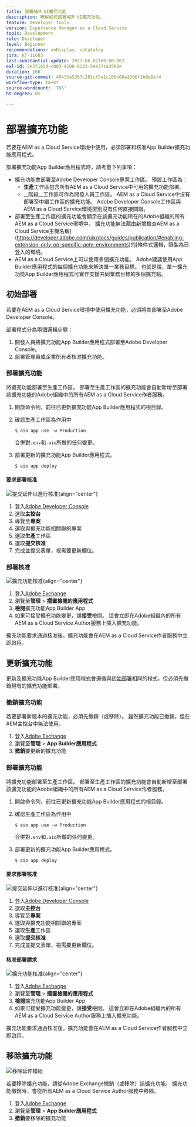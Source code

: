 ```yaml
---
title: 部署AEM UI擴充功能
description: 瞭解如何部署AEM UI擴充功能。
feature: Developer Tools
version: Experience Manager as a Cloud Service
topic: Development
role: Developer
level: Beginner
recommendations: noDisplay, noCatalog
jira: KT-11603
last-substantial-update: 2023-06-02T00:00:00Z
exl-id: 2e37165d-c003-4206-8133-54e37ca35b8e
duration: 166
source-git-commit: 48433a5367c281cf5a1c106b08a1306f1b0e8ef4
workflow-type: tm+mt
source-wordcount: '765'
ht-degree: 0%

---
```


# 部署擴充功能

若要在AEM as a Cloud Service環境中使用，必須部署和核准App Builder擴充功能應用程式。

部署擴充功能App Builder應用程式時，請考量下列事項：

+ 擴充功能會部署至Adobe Developer Console專案工作區。 預設工作區為：
   + __生產__&#x200B;工作區包含所有AEM as a Cloud Service中可用的擴充功能部署。
   + __階段__工作區可作為開發人員工作區。 AEM as a Cloud Service中沒有部署至中繼工作區的擴充功能。
Adobe Developer Console工作區與AEM as a Cloud Service環境型別沒有任何直接關聯。
+ 部署至生產工作區的擴充功能會顯示在該擴充功能所在的Adobe組織的所有AEM as a Cloud Service環境中。
擴充功能無法藉由新增檢查AEM as a Cloud Service主機名稱](https://developer.adobe.com/uix/docs/guides/publication/#enabling-extension-only-on-specific-aem-environments)的[條件式邏輯，限製為已登入的環境。
+ AEM as a Cloud Service上可以使用多個擴充功能。 Adobe建議使用App Builder應用程式的每個擴充功能來解決單一業務目標。 也就是說，單一擴充功能App Builder應用程式可實作支援共同業務目標的多個擴充點。

## 初始部署

若要在AEM as a Cloud Service環境中使用擴充功能，必須將其部署至Adobe Developer Console。

部署程式分為兩個邏輯步驟：

1. 開發人員將擴充功能App Builder應用程式部署至Adobe Developer Console。
1. 部署管理員或企業所有者核准擴充功能。

### 部署擴充功能

將擴充功能部署至生產工作區。 部署至生產工作區的擴充功能會自動新增至部署該擴充功能的Adobe組織中的所有AEM as a Cloud Service作者服務。

1. 開啟命令列，前往已更新擴充功能App Builder應用程式的根目錄。
1. 確認生產工作區為作用中

   ```shell
   $ aio app use -w Production
   ```

   合併對`.env`和`.aio`所做的任何變更。

1. 部署更新的擴充功能App Builder應用程式。

   ```shell
   $ aio app deploy
   ```

#### 要求部署核准

![提交延伸以進行核准](./assets/deploy/submit-for-approval.png){align="center"}

1. 登入[Adobe Developer Console](https://developer.adobe.com)
1. 選取&#x200B;__主控台__
1. 導覽至&#x200B;__專案__
1. 選取與擴充功能相關聯的專案
1. 選取&#x200B;__生產__&#x200B;工作區
1. 選取&#x200B;__提交核准__
1. 完成並提交表單，視需要更新欄位。

### 部署核准

![擴充功能核准](./assets/deploy/adobe-exchange.png){align="center"}

1. 登入[Adobe Exchange](https://exchange.adobe.com/)
1. 瀏覽至&#x200B;__管理__ > __擱置檢閱的應用程式__
1. __檢閱__&#x200B;擴充功能App Builder App
1. 如果可接受擴充功能變更，請&#x200B;__接受__&#x200B;檢閱。 這會立即在Adobe組織內的所有AEM as a Cloud Service Author服務上插入擴充功能。

擴充功能要求通過核准後，擴充功能會在AEM as a Cloud Service作者服務中立即啟用。

## 更新擴充功能

更新及擴充功能App Builder應用程式會遵循與[初始部署](#initial-deployment)相同的程式，但必須先撤銷現有的擴充功能部署。

### 撤銷擴充功能

若要部署新版本的擴充功能，必須先撤銷（或移除）。 雖然擴充功能已撤銷，但在AEM主控台中無法使用。

1. 登入[Adobe Exchange](https://exchange.adobe.com/)
1. 瀏覽至&#x200B;__管理__ > __App Builder應用程式__
1. __撤銷__&#x200B;要更新的擴充功能

### 部署擴充功能

將擴充功能部署至生產工作區。 部署至生產工作區的擴充功能會自動新增至部署該擴充功能的Adobe組織中的所有AEM as a Cloud Service作者服務。

1. 開啟命令列，前往已更新擴充功能App Builder應用程式的根目錄。
1. 確認生產工作區為作用中

   ```shell
   $ aio app use -w Production
   ```

   合併對`.env`和`.aio`所做的任何變更。

1. 部署更新的擴充功能App Builder應用程式。

   ```shell
   $ aio app deploy
   ```

#### 要求部署核准

![提交延伸以進行核准](./assets/deploy/submit-for-approval.png){align="center"}

1. 登入[Adobe Developer Console](https://developer.adobe.com)
1. 選取&#x200B;__主控台__
1. 導覽至&#x200B;__專案__
1. 選取與擴充功能相關聯的專案
1. 選取&#x200B;__生產__&#x200B;工作區
1. 選取&#x200B;__提交核准__
1. 完成並提交表單，視需要更新欄位。

#### 核准部署請求

![擴充功能核准](./assets/deploy/adobe-exchange.png){align="center"}

1. 登入[Adobe Exchange](https://exchange.adobe.com/)
1. 瀏覽至&#x200B;__管理__ > __擱置檢閱的應用程式__
1. __檢閱__&#x200B;擴充功能App Builder App
1. 如果可接受擴充功能變更，請&#x200B;__接受__&#x200B;檢閱。 這會立即在Adobe組織內的所有AEM as a Cloud Service Author服務上插入擴充功能。

擴充功能要求通過核准後，擴充功能會在AEM as a Cloud Service作者服務中立即啟用。

## 移除擴充功能

![移除延伸模組](./assets/deploy/revoke.png)

若要移除擴充功能，請從Adobe Exchange撤銷（或移除）該擴充功能。 擴充功能撤銷時，會從所有AEM as a Cloud Service Author服務中移除。

1. 登入[Adobe Exchange](https://exchange.adobe.com/)
1. 瀏覽至&#x200B;__管理__ > __App Builder應用程式__
1. __撤銷__&#x200B;要移除的擴充功能
